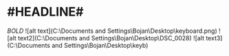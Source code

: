 #HEADLINE#
==========
*BOLD*
![alt text](C:\Documents and Settings\Bojan\Desktop\keyboard.png)
![alt text2](C:\Documents and Settings\Bojan\Desktop\DSC_0028)
![alt text3](C:\Documents and Settings\Bojan\Desktop\keyb)